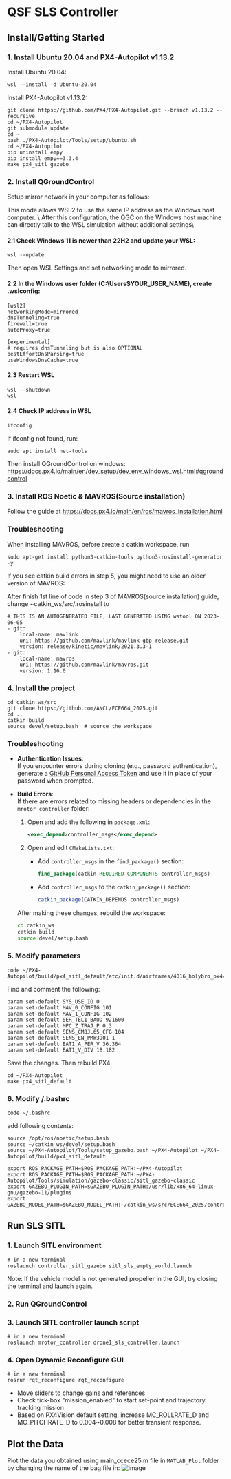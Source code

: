 # QSF SLS Controller

## Install/Getting Started  
### 1. Install Ubuntu 20.04 and PX4-Autopilot v1.13.2
Install Ubuntu 20.04:
```
wsl --install -d Ubuntu-20.04
```
Install PX4-Autopilot v1.13.2:
```
git clone https://github.com/PX4/PX4-Autopilot.git --branch v1.13.2 --recursive
cd ~/PX4-Autopilot
git submodule update
cd ~
bash ./PX4-Autopilot/Tools/setup/ubuntu.sh
cd ~/PX4-Autopilot
pip uninstall empy
pip install empy==3.3.4
make px4_sitl gazebo
```

### 2. Install QGroundControl
Setup mirror network in your computer as follows:

This mode allows WSL2 to use the same IP address as the Windows host computer. \\
After this configuration, the QGC on the Windows host machine can directly talk to the WSL simulation without additional settings\\

#### 2.1 Check Windows 11 is newer than 22H2 and update your WSL:
```
wsl --update
```
Then open WSL Settings and set networking mode to mirrored.
   
#### 2.2 In the Windows user folder (C:\Users\$YOUR_USER_NAME), create .wslconfig:
```
[wsl2]
networkingMode=mirrored
dnsTunneling=true
firewall=true
autoProxy=true

[experimental]
# requires dnsTunneling but is also OPTIONAL
bestEffortDnsParsing=true
useWindowsDnsCache=true
```

#### 2.3 Restart WSL 
```
wsl --shutdown
wsl
```

#### 2.4 Check IP address in WSL
```
ifconfig
```

If ifconfig not found, run:
```
audo apt install net-tools
```

Then install QGroundControl on windows: https://docs.px4.io/main/en/dev_setup/dev_env_windows_wsl.html#qgroundcontrol

### 3. Install ROS Noetic & MAVROS(Source installation)  
Follow the guide at https://docs.px4.io/main/en/ros/mavros_installation.html  
### Troubleshooting
When installing MAVROS, before create a catkin workspace, run
```
sudo apt-get install python3-catkin-tools python3-rosinstall-generator -y
```
If you see catkin build errors in step 5, you might need to use an older version of MAVROS:

After finish 1st line of code in step 3 of MAVROS(source installation) guide, change ~catkin_ws/src/.rosinstall to

```
# THIS IS AN AUTOGENERATED FILE, LAST GENERATED USING wstool ON 2023-06-05
- git:
    local-name: mavlink
    uri: https://github.com/mavlink/mavlink-gbp-release.git
    version: release/kinetic/mavlink/2021.3.3-1
- git:
    local-name: mavros
    uri: https://github.com/mavlink/mavros.git
    version: 1.16.0  
```

### 4. Install the project
```
cd catkin_ws/src  
git clone https://github.com/ANCL/ECE664_2025.git 
cd ..
catkin build
source devel/setup.bash  # source the workspace
```
### Troubleshooting

- **Authentication Issues**:  
  If you encounter errors during cloning (e.g., password authentication), generate a [GitHub Personal Access Token](https://github.com/settings/tokens) and use it in place of your password when prompted.

- **Build Errors**:  
  If there are errors related to missing headers or dependencies in the `mrotor_controller` folder:
  1. Open and add the following in `package.xml`:
     ```xml
     <exec_depend>controller_msgs</exec_depend>
     ```

  2. Open and edit `CMakeLists.txt`:
     - Add `controller_msgs` in the `find_package()` section:
       ```cmake
       find_package(catkin REQUIRED COMPONENTS controller_msgs)
       ```
     - Add `controller_msgs` to the `catkin_package()` section:
       ```cmake
       catkin_package(CATKIN_DEPENDS controller_msgs)
       ```

  After making these changes, rebuild the workspace:
  ```bash
  cd catkin_ws
  catkin build
  source devel/setup.bash

### 5. Modify parameters
```
code ~/PX4-Autopilot/build/px4_sitl_default/etc/init.d/airframes/4016_holybro_px4vision
```
Find and comment the following:
```
param set-default SYS_USE_IO 0
param set-default MAV_0_CONFIG 101
param set-default MAV_1_CONFIG 102
param set-default SER_TEL1_BAUD 921600
param set-default MPC_Z_TRAJ_P 0.3
param set-default SENS_CM8JL65_CFG 104
param set-default SENS_EN_PMW3901 1
param set-default BAT1_A_PER_V 36.364
param set-default BAT1_V_DIV 18.182
```
Save the changes. Then rebuild PX4
```
cd ~/PX4-Autopilot
make px4_sitl_default
```

### 6. Modify /.bashrc
```
code ~/.bashrc
```  
add following contents:
```
source /opt/ros/noetic/setup.bash
source ~/catkin_ws/devel/setup.bash
source ~/PX4-Autopilot/Tools/setup_gazebo.bash ~/PX4-Autopilot ~/PX4-Autopilot/build/px4_sitl_default

export ROS_PACKAGE_PATH=$ROS_PACKAGE_PATH:~/PX4-Autopilot
export ROS_PACKAGE_PATH=$ROS_PACKAGE_PATH:~/PX4-Autopilot/Tools/simulation/gazebo-classic/sitl_gazebo-classic
export GAZEBO_PLUGIN_PATH=$GAZEBO_PLUGIN_PATH:/usr/lib/x86_64-linux-gnu/gazebo-11/plugins
export GAZEBO_MODEL_PATH=$GAZEBO_MODEL_PATH:~/catkin_ws/src/ECE664_2025/controller_sitl_gazebo/models
```
## Run SLS SITL
### 1. Launch SITL environment
```
# in a new terminal
roslaunch controller_sitl_gazebo sitl_sls_empty_world.launch
```  
Note: If the vehicle model is not generated propeller in the GUI, try closing the terminal and launch again.
### 2. Run QGroundControl

### 3. Launch SITL controller launch script
```
# in a new terminal
roslaunch mrotor_controller drone1_sls_controller.launch
```
### 4. Open Dynamic Reconfigure GUI
```
# in a new terminal
rosrun rqt_reconfigure rqt_reconfigure
```
* Move sliders to change gains and references
* Check tick-box "mission_enabled" to start set-point and trajectory tracking mission
* Based on PX4Vision default setting, increase MC_ROLLRATE_D and MC_PITCHRATE_D to 0.004~0.008 for better transient response.
## Plot the Data
Plot the data you obtained using main_ccece25.m file in `MATLAB_Plot` folder by changing the name of the bag file in:
![image](https://github.com/user-attachments/assets/7584aca0-0345-45d9-8889-cc5074fbc41a)
